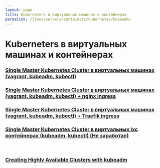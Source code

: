 ```yaml
---
layout: page
title: Kuberneters в виртуальных машинах и контейнерах
permalink: /linux/servers/containers/kubernetes/kubeadm/
---
```


# Kuberneters в виртуальных машинах и контейнерах

### [Single Master Kubernetes Cluster в виртуальных машинах (vagrant, kubeadm, kubectl)](/linux/servers/containers/kubernetes/kubeadm/single-master/)

### [Single Master Kubernetes Cluster в виртуальных машинах (vagrant, kubeadm, kubectl) + nginx ingress](/linux/servers/containers/kubernetes/kubeadm/single-master-nginx-ingress/)

### [Single Master Kubernetes Cluster в виртуальных машинах (vagrant, kubeadm, kubectl) + Traefik ingress](/linux/servers/containers/kubernetes/kubeadm/single-master-traefik-ingress/)

### [Single Master Kubernetes Cluster в виртуальных lxc контейнерах (kubeadm, kubectl) (Не заработал)](/linux/servers/containers/kubernetes/kubeadm/single-master/lxc/)

<br/>

### [Creating Highly Available Clusters with kubeadm](https://kubernetes.io/docs/setup/independent/high-availability/)
